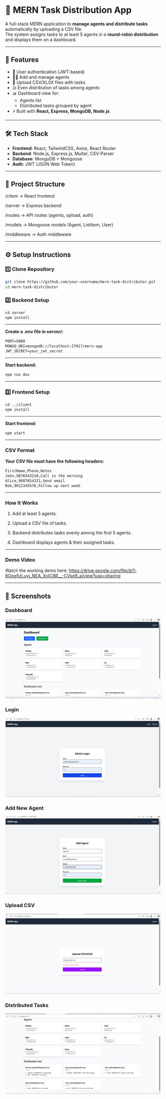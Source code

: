 # 📌 MERN Task Distribution App

A full-stack MERN application to **manage agents and distribute tasks** automatically by uploading a CSV file.  
The system assigns tasks to at least 5 agents in a **round-robin distribution** and displays them on a dashboard.

---

## 🚀 Features

- 🔐 User authentication (JWT-based)
- 👩‍💼 Add and manage agents
- 📂 Upload CSV/XLSX files with tasks
- ⚖️ Even distribution of tasks among agents
- 📊 Dashboard view for:
  - Agents list
  - Distributed tasks grouped by agent
- ⚡ Built with **React, Express, MongoDB, Node.js**

---

## 🛠️ Tech Stack

- **Frontend**: React, TailwindCSS, Axios, React Router
- **Backend**: Node.js, Express.js, Multer, CSV-Parser
- **Database**: MongoDB + Mongoose
- **Auth**: JWT (JSON Web Token)

---

## 📂 Project Structure

/client → React frontend

/server → Express backend

/routes → API routes (agents, upload, auth)

/models → Mongoose models (Agent, ListItem, User)

/middleware → Auth middleware


---

## ⚙️ Setup Instructions

### 1️⃣ Clone Repository
```bash
git clone https://github.com/your-username/mern-task-distributor.git
cd mern-task-distributor
```
### 2️⃣ Backend Setup
```
cd server
npm install

```

---

**Create a .env file in server/:**
```
PORT=5000
MONGO_URI=mongodb://localhost:27017/mern-app
JWT_SECRET=your_jwt_secret

```
---

**Start backend:**
```
npm run dev

```
---

### 3️⃣ Frontend Setup

```
cd ../client
npm install

```

---
**Start frontend:**
```
npm start

```

---

### CSV Format

**Your CSV file must have the following headers:**
```
FirstName,Phone,Notes
John,9876543210,Call in the morning
Alice,9087654321,Send email
Bob,9012345678,Follow up next week

```
---

### How It Works

1. Add at least 5 agents.

2. Upload a CSV file of tasks.

3. Backend distributes tasks evenly among the first 5 agents.

4. Dashboard displays agents & their assigned tasks.

 
 ---
 
### Demo Video

Watch the working demo here: https://drive.google.com/file/d/1-8Oqg5zLuyj_NEA_XoIC8R__-CVsq9_a/view?usp=sharing

---

## 📸 Screenshots

### Dashboard
![Dashboard](./screenshots/dashboard.png)

### Login
![Login](./screenshots/login.png)

### Add New Agent
![Add Agent](./screenshots/new-agent.png)

### Upload CSV
![Upload CSV](./screenshots/upload-csv.png)

### Distributed Tasks
![Tasks](./screenshots/tasks.png)

















